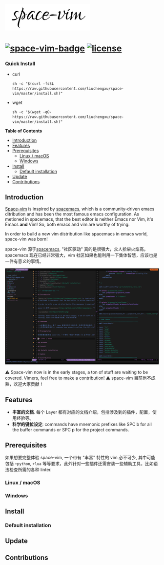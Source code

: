 ![space-vim](doc/img/space-vim.png)


[![space-vim-badge](https://cdn.rawgit.com/liuchengxu/space-vim/master/assets/space-vim-badge.svg)](https://github.com/liuchengxu/space-vim) [![license](https://cdn.rawgit.com/liuchengxu/space-vim/master/assets/license.svg)](https://raw.githubusercontent.com/liuchengxu/space-vim/master/LICENSE)
======================================


### Quick Install

- curl

    ```
    sh -c "$(curl -fsSL https://raw.githubusercontent.com/liuchengxu/space-vim/master/install.sh)"
    ```

- wget

    ```
    sh -c "$(wget -qO- https://raw.githubusercontent.com/liuchengxu/space-vim/master/install.sh)"
    ```

**Table of Contents**

<!-- vim-markdown-toc GFM -->
* [Introduction](#introduction)
* [Features](#features)
* [Prerequisites](#prerequisites)
    * [Linux / macOS](#linux--macos)
    * [Windows](#windows)
* [Install](#install)
    * [Default installation](#default-installation)
* [Update](#update)
* [Contributions](#contributions)

<!-- vim-markdown-toc -->

## Introduction

[Space-vim](https://github.com/liuchengxu/space-vim) is inspired by [spacemacs](https://github.com/syl20bnr/spacemacs), which is a community-driven emacs ditribution and has been the most famous emacs configuration.
As metioned in spacemacs, that the best editor is neither Emacs nor Vim, it's Emacs **and** Vim! So, both emacs and vim are worthy of trying.

In order to build a new vim distribution like spacemacs in emacs world, space-vim was born!

space-vim 源于[spacemacs](https://github.com/syl20bnr/spacemacs), "社区驱动" 真的是很强大，众人拾柴火焰高，spacemacs 现在已经非常强大，vim 社区如果也能利用一下集体智慧，应该也是一件有意义的事情。

![screenshot](doc/img/screenshot.png)

:warning: Space-vim now is in the early stages, a ton of stuff are waiting to be covered. Vimers, feel free to make a contribution!
:warning: space-vim 目前尚不成熟，欢迎大家贡献！

## Features

- **丰富的文档**. 每个 Layer 都有对应的文档介绍，包括涉及到的插件，配置，使用经验等。
- **科学的键位设定**: commands have mnemonic prefixes like SPC b for all the buffer commands or SPC p for the project commands.

## Prerequisites

如果想要完整体验 space-vim, 一个带有 "丰富" 特性的 vim 必不可少, 其中可能包括 `+python`, `+lua` 等等要求，此外针对一些插件还需安装一些辅助工具，比如语法检查所需的各种 linter.

### Linux / macOS

### Windows

## Install

### Default installation

## Update

## Contributions
